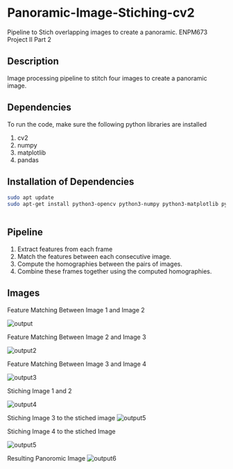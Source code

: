 # Panoramic-Image-Stiching-cv2
Pipeline to Stich overlapping images to create a panoramic. ENPM673 Project II Part 2

## Description
Image processing pipeline to stitch four images to create a panoramic image.

## Dependencies
To run the code, make sure the following python libraries are installed
1. cv2
2. numpy
3. matplotlib
4. pandas

## Installation of Dependencies 

```bash
sudo apt update
sudo apt-get install python3-opencv python3-numpy python3-matplotlib python3-pandas
  
```


## Pipeline
1. Extract features from each frame
2. Match the features between each consecutive image.
3. Compute the homographies between the pairs of images.
4. Combine these frames together using the computed homographies.


## Images 

Feature Matching Between Image 1 and Image 2

![output](https://github.com/user-attachments/assets/a2b7764d-ce6c-4074-ba28-97c181dcb828)

Feature Matching Between Image 2 and Image 3

![output2](https://github.com/user-attachments/assets/1a213d8d-c66f-430e-bf4d-abd0036bcae7)


Feature Matching Between Image 3 and Image 4

![output3](https://github.com/user-attachments/assets/e59c52cb-bb06-42e4-9a05-82b61b77e087)



Stiching Image 1 and 2 

![output4](https://github.com/user-attachments/assets/9be22790-314f-403c-8b47-2e2bbfa74e8b)


Stiching Image 3 to the stiched image
![output5](https://github.com/user-attachments/assets/8c4ec183-070a-464e-b288-b2d32ecee1a8)

Stiching Image 4 to the stiched Image

![output5](https://github.com/user-attachments/assets/78e67569-0486-4739-aa93-b1b26b0f9247)

Resulting Panoromic Image 
![output6](https://github.com/user-attachments/assets/788836db-ec31-4c49-bec3-a50bf13f9a13)
